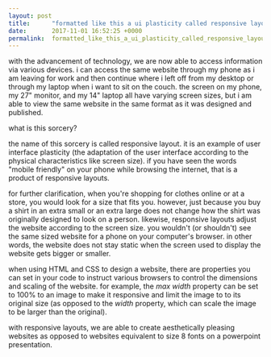 ```yaml
---
layout: post
title:      "formatted like this a ui plasticity called responsive layout"
date:       2017-11-01 16:52:25 +0000
permalink:  formatted_like_this_a_ui_plasticity_called_responsive_layout
---
```



with the advancement of technology, we are now able to access information via various devices. i can access the same website through my phone as i am leaving for work and then continue where i left off from my desktop or through my laptop when i want to sit on the couch. the screen on my phone, my 27" monitor, and my 14" laptop all have varying screen sizes, but i am able to view the same website in the same format as it was designed and published.

what is this sorcery?

the name of this sorcery is called responsive layout. it is an example of user interface plasticity (the adaptation of the user interface according to the physical characteristics like screen size). if you have seen the words "mobile friendly" on your phone while browsing the internet, that is a product of responsive layouts.

for further clarification, when you're shopping for clothes online or at a store, you would look for a size that fits you. however, just because you buy a shirt in an extra small or an extra large does not change how the shirt was originally designed to look on a person. likewise, responsive layouts adjust the website according to the screen size. you wouldn't (or shouldn't) see the same sized website for a phone on your computer's browser. in other words, the website does not stay static when the screen used to display the website gets bigger or smaller.

when using HTML and CSS to design a website, there are properties you can set in your code to instruct various browsers to control the dimensions and scaling of the website. for example, the *max width* property can be set to 100% to an image to make it responsive and limit the image to to its original size (as opposed to the *width* property, which can scale the image to be larger than the original).

with responsive layouts, we are able to create aesthetically pleasing websites as opposed to websites equivalent to size 8 fonts on a powerpoint presentation.
